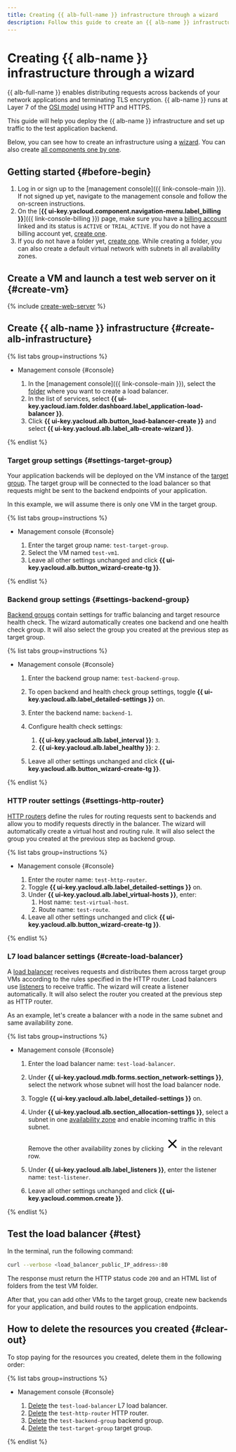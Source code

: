 ```yaml
---
title: Creating {{ alb-full-name }} infrastructure through a wizard
description: Follow this guide to create an {{ alb-name }} infrastructure through a wizard.
---
```


# Creating {{ alb-name }} infrastructure through a wizard


{{ alb-full-name }} enables distributing requests across backends of your network applications and terminating TLS encryption. {{ alb-name }} runs at Layer 7 of the [OSI model](https://ru.wikipedia.org/wiki/OSI_model) using HTTP and HTTPS.

This guide will help you deploy the {{ alb-name }} infrastructure and set up traffic to the test application backend.

Below, you can see how to create an infrastructure using a [wizard](concepts/index.md#alb-wizard). You can also create [all components one by one](quickstart.md).

## Getting started {#before-begin}

1. Log in or sign up to the [management console]({{ link-console-main }}). If not signed up yet, navigate to the management console and follow the on-screen instructions.
1. On the [**{{ ui-key.yacloud.component.navigation-menu.label_billing }}**]({{ link-console-billing }}) page, make sure you have a [billing account](../billing/concepts/billing-account.md) linked and its status is `ACTIVE` or `TRIAL_ACTIVE`. If you do not have a billing account yet, [create one](../billing/quickstart/index.md#create_billing_account).
1. If you do not have a folder yet, [create one](../resource-manager/operations/folder/create.md). While creating a folder, you can also create a default virtual network with subnets in all availability zones.


## Create a VM and launch a test web server on it {#create-vm}

{% include [create-web-server](../_includes/application-load-balancer/create-web-server.md) %}

## Create {{ alb-name }} infrastructure {#create-alb-infrastructure}

{% list tabs group=instructions %}

- Management console {#console}

  1. In the [management console]({{ link-console-main }}), select the [folder](../resource-manager/concepts/resources-hierarchy.md#folder) where you want to create a load balancer.
  1. In the list of services, select **{{ ui-key.yacloud.iam.folder.dashboard.label_application-load-balancer }}**.
  1. Click **{{ ui-key.yacloud.alb.button_load-balancer-create }}** and select **{{ ui-key.yacloud.alb.label_alb-create-wizard }}**.

{% endlist %}

### Target group settings {#settings-target-group}

Your application backends will be deployed on the VM instance of the [target group](concepts/target-group.md). The target group will be connected to the load balancer so that requests might be sent to the backend endpoints of your application.

In this example, we will assume there is only one VM in the target group.

{% list tabs group=instructions %}

- Management console {#console}

  1. Enter the target group name: `test-target-group`.
  1. Select the VM named `test-vm1`.
  1. Leave all other settings unchanged and click **{{ ui-key.yacloud.alb.button_wizard-create-tg }}**.

{% endlist %}

### Backend group settings {#settings-backend-group}

[Backend groups](concepts/backend-group.md) contain settings for traffic balancing and target resource health check. The wizard automatically creates one backend and one health check group. It will also select the group you created at the previous step as target group.

{% list tabs group=instructions %}

- Management console {#console}

  1. Enter the backend group name: `test-backend-group`.
   
  1. To open backend and health check group settings, toggle **{{ ui-key.yacloud.alb.label_detailed-settings }}** on.

  1. Enter the backend name: `backend-1`.
  1. Configure health check settings:
      1. **{{ ui-key.yacloud.alb.label_interval }}**: `3`.
      1. **{{ ui-key.yacloud.alb.label_healthy }}**: `2`.
  
  1. Leave all other settings unchanged and click **{{ ui-key.yacloud.alb.button_wizard-create-tg }}**.

{% endlist %}

### HTTP router settings {#settings-http-router}

[HTTP routers](concepts/http-router.md) define the rules for routing requests sent to backends and allow you to modify requests directly in the balancer. The wizard will automatically create a virtual host and routing rule. It will also select the group you created at the previous step as backend group.

{% list tabs group=instructions %}

- Management console {#console}

  1. Enter the router name: `test-http-router`.
  1. Toggle **{{ ui-key.yacloud.alb.label_detailed-settings }}** on.
  1. Under **{{ ui-key.yacloud.alb.label_virtual-hosts }}**, enter:
     1. Host name: `test-virtual-host`.
     1. Route name: `test-route`.
  1. Leave all other settings unchanged and click **{{ ui-key.yacloud.alb.button_wizard-create-tg }}**.

{% endlist %}

### L7 load balancer settings {#create-load-balancer}

A [load balancer](concepts/application-load-balancer.md) receives requests and distributes them across target group VMs according to the rules specified in the HTTP router. Load balancers use [listeners](concepts/application-load-balancer.md#listener) to receive traffic. The wizard will create a listener automatically. It will also select the router you created at the previous step as HTTP router.

As an example, let's create a balancer with a node in the same subnet and same availability zone.

{% list tabs group=instructions %}

- Management console {#console}

  1. Enter the load balancer name: `test-load-balancer`.
  1. Under **{{ ui-key.yacloud.mdb.forms.section_network-settings }}**, select the network whose subnet will host the load balancer node.
  1. Toggle **{{ ui-key.yacloud.alb.label_detailed-settings }}** on.
  1. Under **{{ ui-key.yacloud.alb.section_allocation-settings }}**, select a subnet in one [availability zone](../overview/concepts/geo-scope.md) and enable incoming traffic in this subnet.

      Remove the other availability zones by clicking ![xmark](../_assets/console-icons/xmark.svg) in the relevant row.


  1. Under **{{ ui-key.yacloud.alb.label_listeners }}**, enter the listener name: `test-listener`.
   
  1. Leave all other settings unchanged and click **{{ ui-key.yacloud.common.create }}**.

{% endlist %}

## Test the load balancer {#test}

In the terminal, run the following command:

```bash
curl --verbose <load_balancer_public_IP_address>:80
```

The response must return the HTTP status code `200` and an HTML list of folders from the test VM folder.

After that, you can add other VMs to the target group, create new backends for your application, and build routes to the application endpoints.

## How to delete the resources you created {#clear-out}

To stop paying for the resources you created, delete them in the following order:

{% list tabs group=instructions %}

- Management console {#console}

  1. [Delete](operations/application-load-balancer-delete.md) the `test-load-balancer` L7 load balancer.
  1. [Delete](operations/http-router-delete.md) the `test-http-router` HTTP router.
  1. [Delete](operations/backend-group-delete.md) the `test-backend-group` backend group.
  1. [Delete](operations/target-group-delete.md) the `test-target-group` target group.

{% endlist %}